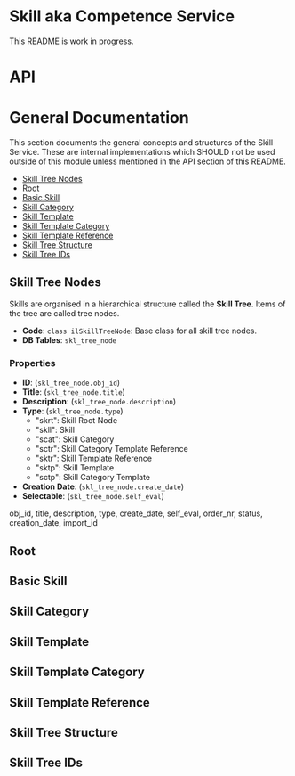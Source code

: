 # Skill aka Competence Service

This README is work in progress.

# API


# General Documentation

This section documents the general concepts and structures of the Skill Service. These are internal implementations which SHOULD not be used outside of this module unless mentioned in the API section of this README.

* [Skill Tree Nodes](#skill-tree-nodes)
* [Root](#root)
* [Basic Skill](#basic-skill)
* [Skill Category](#skill-category)
* [Skill Template](#skill-template)
* [Skill Template Category](#skill-template-category)
* [Skill Template Reference](#skill-template-reference)
* [Skill Tree Structure](#skill-tree-structure)
* [Skill Tree IDs](#skill-tree-ids)


## Skill Tree Nodes

Skills are organised in a hierarchical structure called the **Skill Tree**. Items of the tree are called tree nodes.

* **Code**: `class ilSkillTreeNode`: Base class for all skill tree nodes.
* **DB Tables**: `skl_tree_node`

### Properties
* **ID**: (`skl_tree_node.obj_id`)
* **Title**: (`skl_tree_node.title`)
* **Description**: (`skl_tree_node.description`)
* **Type**: (`skl_tree_node.type`)
    *  "skrt": Skill Root Node
    *  "skll": Skill
    *  "scat": Skill Category
    *  "sctr": Skill Category Template Reference
    *  "sktr": Skill Template Reference
    *  "sktp": Skill Template
    *  "sctp": Skill Category Template
* **Creation Date**: (`skl_tree_node.create_date`)
* **Selectable**: (`skl_tree_node.self_eval`)
 
 obj_id, title, description, type, create_date, self_eval, order_nr, status, creation_date, import_id

## Root

## Basic Skill

## Skill Category

## Skill Template

## Skill Template Category

## Skill Template Reference

## Skill Tree Structure

## Skill Tree IDs
